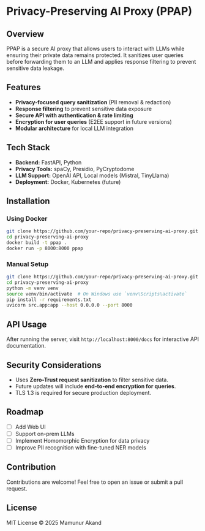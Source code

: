 # Privacy-Preserving AI Proxy (PPAP)

## Overview
PPAP is a secure AI proxy that allows users to interact with LLMs while ensuring their private data remains protected. It sanitizes user queries before forwarding them to an LLM and applies response filtering to prevent sensitive data leakage.

## Features
- **Privacy-focused query sanitization** (PII removal & redaction)
- **Response filtering** to prevent sensitive data exposure
- **Secure API with authentication & rate limiting**
- **Encryption for user queries** (E2EE support in future versions)
- **Modular architecture** for local LLM integration

## Tech Stack
- **Backend:** FastAPI, Python
- **Privacy Tools:** spaCy, Presidio, PyCryptodome
- **LLM Support:** OpenAI API, Local models (Mistral, TinyLlama)
- **Deployment:** Docker, Kubernetes (future)

## Installation
### Using Docker
```sh
git clone https://github.com/your-repo/privacy-preserving-ai-proxy.git
cd privacy-preserving-ai-proxy
docker build -t ppap .
docker run -p 8000:8000 ppap
```

### Manual Setup
```sh
git clone https://github.com/your-repo/privacy-preserving-ai-proxy.git
cd privacy-preserving-ai-proxy
python -m venv venv
source venv/bin/activate  # On Windows use `venv\Scripts\activate`
pip install -r requirements.txt
uvicorn src.app:app --host 0.0.0.0 --port 8000
```

## API Usage
After running the server, visit `http://localhost:8000/docs` for interactive API documentation.

## Security Considerations
- Uses **Zero-Trust request sanitization** to filter sensitive data.
- Future updates will include **end-to-end encryption for queries**.
- TLS 1.3 is required for secure production deployment.

## Roadmap
- [ ] Add Web UI
- [ ] Support on-prem LLMs
- [ ] Implement Homomorphic Encryption for data privacy
- [ ] Improve PII recognition with fine-tuned NER models

## Contribution
Contributions are welcome! Feel free to open an issue or submit a pull request.

## License
MIT License © 2025 Mamunur Akand
